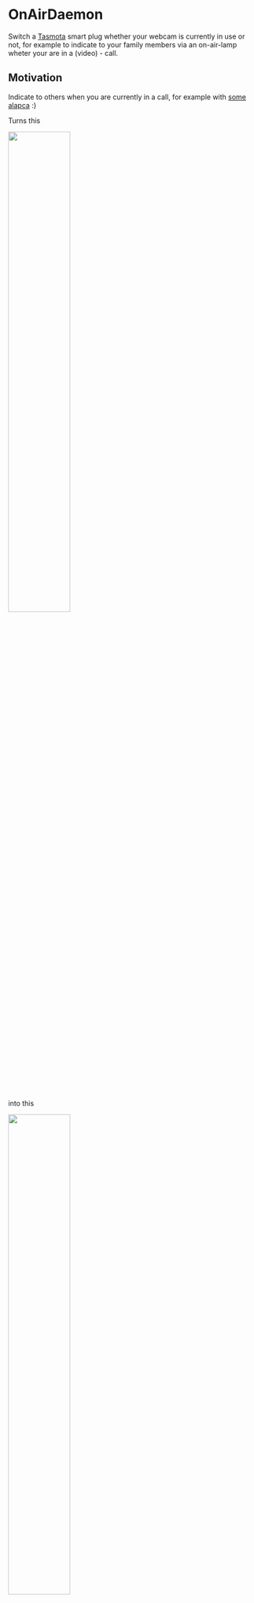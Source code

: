 # OnAirDaemon

Switch a [Tasmota](http://tasmota.info/) smart plug whether your webcam is currently in use or not, for example to indicate to your family members via an on-air-lamp wheter your are in a (video) - call.

## Motivation

Indicate to others when you are currently in a call, for example with [some alapca](https://alpaca-calling.com/) :)

Turns this

[<img src="https://alpaca-calling.com/wp-content/uploads/2020/04/Teams_Screenshot-980x592.png" width="50%">](https://alpaca-calling.com/)

into this

<img src="https://images-na.ssl-images-amazon.com/images/I/81wXemtD8mL._AC_SX679_.jpg" width="50%">

## Installation

Call install.sh

## Debugging

journalctl -xef -u onairdaemon.service

## Hardware

* [GoSund Plug SP111](https://www.amazon.de/Gosund-Steckdosen-erforderlich-Stromverbrauch-Fernsteurung/dp/B085RFKVW4/)
* [OnAir Lampe](https://www.amazon.de/gp/product/B07YFRKN2V/r)

## Software

* Tested on Ubuntu Linux 20.04
* With Cheese Webcam tool and Microsoft Teams

